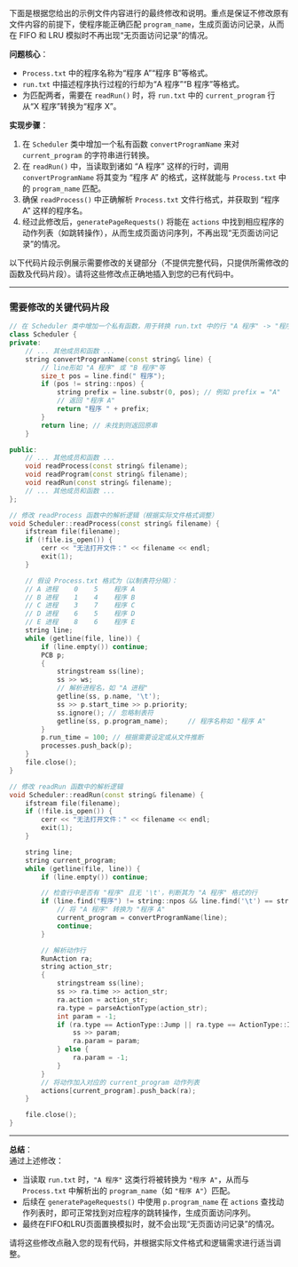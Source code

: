 下面是根据您给出的示例文件内容进行的最终修改和说明。重点是保证不修改原有文件内容的前提下，使程序能正确匹配 `program_name`，生成页面访问记录，从而在 FIFO 和 LRU 模拟时不再出现“无页面访问记录”的情况。

**问题核心**：

- `Process.txt` 中的程序名称为“程序 A”“程序 B”等格式。
- `run.txt` 中描述程序执行过程的行却为“A 程序”“B 程序”等格式。
- 为匹配两者，需要在 `readRun()` 时，将 `run.txt` 中的 `current_program` 行从“X 程序”转换为“程序 X”。

**实现步骤**：

1. 在 `Scheduler` 类中增加一个私有函数 `convertProgramName` 来对 `current_program` 的字符串进行转换。
2. 在 `readRun()` 中，当读取到诸如 “A 程序” 这样的行时，调用 `convertProgramName` 将其变为 “程序 A” 的格式，这样就能与 `Process.txt` 中的 `program_name` 匹配。
3. 确保 `readProcess()` 中正确解析 `Process.txt` 文件行格式，并获取到 “程序 A” 这样的程序名。
4. 经过此修改后，`generatePageRequests()` 将能在 `actions` 中找到相应程序的动作列表（如跳转操作），从而生成页面访问序列，不再出现“无页面访问记录”的情况。

以下代码片段示例展示需要修改的关键部分（不提供完整代码，只提供所需修改的函数及代码片段）。请将这些修改点正确地插入到您的已有代码中。

---

### 需要修改的关键代码片段

```cpp
// 在 Scheduler 类中增加一个私有函数，用于转换 run.txt 中的行 "A 程序" -> "程序 A"
class Scheduler {
private:
    // ... 其他成员和函数 ...
    string convertProgramName(const string& line) {
        // line形如 "A 程序" 或 "B 程序"等
        size_t pos = line.find(" 程序");
        if (pos != string::npos) {
            string prefix = line.substr(0, pos); // 例如 prefix = "A"
            // 返回 "程序 A"
            return "程序 " + prefix;
        }
        return line; // 未找到则返回原串
    }

public:
    // ... 其他成员和函数 ...
    void readProcess(const string& filename);
    void readProgram(const string& filename);
    void readRun(const string& filename);
    // ... 其他成员和函数 ...
};

// 修改 readProcess 函数中的解析逻辑（根据实际文件格式调整）
void Scheduler::readProcess(const string& filename) {
    ifstream file(filename);
    if (!file.is_open()) {
        cerr << "无法打开文件：" << filename << endl;
        exit(1);
    }

    // 假设 Process.txt 格式为（以制表符分隔）：
    // A 进程    0    5    程序 A
    // B 进程    1    4    程序 B
    // C 进程    3    7    程序 C
    // D 进程    6    5    程序 D
    // E 进程    8    6    程序 E
    string line;
    while (getline(file, line)) {
        if (line.empty()) continue;
        PCB p;
        {
            stringstream ss(line);
            ss >> ws;
            // 解析进程名，如 "A 进程"
            getline(ss, p.name, '\t');       
            ss >> p.start_time >> p.priority;
            ss.ignore(); // 忽略制表符
            getline(ss, p.program_name);     // 程序名称如 "程序 A"
        }
        p.run_time = 100; // 根据需要设定或从文件推断
        processes.push_back(p);
    }
    file.close();
}

// 修改 readRun 函数中的解析逻辑
void Scheduler::readRun(const string& filename) {
    ifstream file(filename);
    if (!file.is_open()) {
        cerr << "无法打开文件：" << filename << endl;
        exit(1);
    }

    string line;
    string current_program;
    while (getline(file, line)) {
        if (line.empty()) continue;

        // 检查行中是否有 "程序" 且无 '\t'，判断其为 "A 程序" 格式的行
        if (line.find("程序") != string::npos && line.find('\t') == string::npos) {
            // 将 "A 程序" 转换为 "程序 A"
            current_program = convertProgramName(line);
            continue;
        }

        // 解析动作行
        RunAction ra;
        string action_str;
        {
            stringstream ss(line);
            ss >> ra.time >> action_str;
            ra.action = action_str;
            ra.type = parseActionType(action_str);
            int param = -1;
            if (ra.type == ActionType::Jump || ra.type == ActionType::IO) {
                ss >> param;
                ra.param = param;
            } else {
                ra.param = -1;
            }
        }
        // 将动作加入对应的 current_program 动作列表
        actions[current_program].push_back(ra);
    }

    file.close();
}
```

---

**总结**：  
通过上述修改：

- 当读取 `run.txt` 时，`"A 程序"` 这类行将被转换为 `"程序 A"`，从而与 `Process.txt` 中解析出的 `program_name`（如 `"程序 A"`）匹配。
- 后续在 `generatePageRequests()` 中使用 `p.program_name` 在 `actions` 查找动作列表时，即可正常找到对应程序的跳转操作，生成页面访问序列。
- 最终在FIFO和LRU页面置换模拟时，就不会出现“无页面访问记录”的情况。

请将这些修改点融入您的现有代码，并根据实际文件格式和逻辑需求进行适当调整。